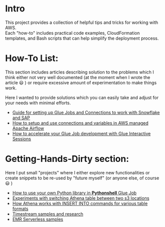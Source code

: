 # Intro

This project provides a collection of helpful tips and tricks for working with AWS.  
Each "how-to" includes practical code examples, CloudFormation templates, and Bash scripts that can help simplify the deployment process.

# How-To List:

This section includes articles describing solution to the problems which I think either not very well documented (at the moment when I wrote the article 😃 ) or require excessive amount of experimentation to make things work.  

Here I wanted to provide solutions which you can easily take and adjust for your needs with minimal efforts.

* [Guide for setting up Glue Jobs and Connections to work with Snowflake and SAP](glue_connections_snowflake_sap/README.md)
* [How to setup and use connections and variables in AWS managed Apache Airflow](mwaa_connections_and_vars/README.md)
* [How to accelerate your Glue Job development with Glue Interactive Sessions](glue_interactive_sessions/README.md)

# Getting-Hands-Dirty section:

Here I put small "projects" where I either explore new functionalities or create snippets to be re-used by "future myself" (or anyone else, of course 😃 )

* [How to use your own Python library in **Pythonshell** Glue Job](hands_dirty/20230704_glue_pythonshell_add_your_lib/README.md)
* [Experiments with switching Athena table between two s3 locations](hands_dirty/20230615_glue_table_cf_snippet_and_altering_location/README.md)
* [How Athena works with INSERT INTO commands for various table formats](hands_dirty/20230712_testing_athena_insert/README.md)
* [Timestream samples and research](hands_dirty/timestream_samples/README.md)
* [EMR Serverless samples](hands_dirty/emr_serverless_sample/README.md)


